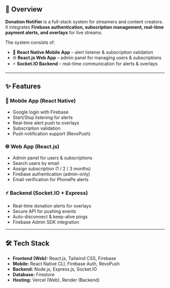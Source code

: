 ## 📌 Overview  
**Donation Notifier** is a full-stack system for streamers and content creators.  
It integrates **Firebase authentication, subscription management, real-time payment alerts, and overlays** for live streams.  

The system consists of:  
- 📱 **React Native Mobile App** – alert listener & subscription validation  
- 🌐 **React.js Web App** – admin panel for managing users & subscriptions  
- ⚡ **Socket.IO Backend** – real-time communication for alerts & overlays  

---

## ✨ Features  

### 📱 Mobile App (React Native)  
- Google login with Firebase  
- Start/Stop listening for alerts  
- Real-time alert push to overlays  
- Subscription validation  
- Push notification support (RevoPush)  

### 🌐 Web App (React.js)  
- Admin panel for users & subscriptions  
- Search users by email  
- Assign subscription (1 / 2 / 3 months)  
- Firebase authentication (admin-only)  
- Email verification for PhonePe alerts  

### ⚡ Backend (Socket.IO + Express)  
- Real-time donation alerts for overlays  
- Secure API for pushing events  
- Auto-disconnect & keep-alive pings  
- Firebase Admin SDK integration  

---

## 🛠️ Tech Stack  
- **Frontend (Web):** React.js, Tailwind CSS, Firebase  
- **Mobile:** React Native CLI, Firebase Auth, RevoPush  
- **Backend:** Node.js, Express.js, Socket.IO  
- **Database:** Firestore  
- **Hosting:** Vercel (Web), Render (Backend)  
